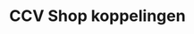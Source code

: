 ---
title: CCV Shop koppelingen
key: ccvshop
image: /images/@stock/Logos/ccvshop-koppelingen.png
link_to: /koppelingen/ccvshop
klass: webshop
layout: koppelingen
referral-url: https://www.ccvshop.nl/index.php?Partner=r4awyf0u 

excerpt: Met onze CCV Shop koppelingen is je administratie altijd op orde. Probeer nu! Bespaar veel tijd met onze CCV Shop boekhoudkoppelingen.
---